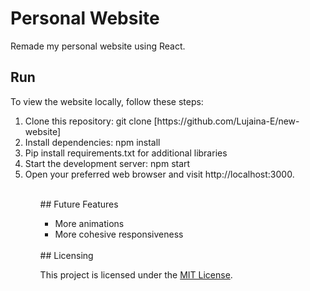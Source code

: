 # Personal Website
Remade my personal website using React.

## Run 
To view the website locally, follow these steps:
<ol>
  <li> Clone this repository: git clone [https://github.com/Lujaina-E/new-website] </li>
  <li>Install dependencies: npm install </li>
  <li>Pip install requirements.txt for additional libraries </li>
  <li>   Start the development server: npm start </li>
 <li>Open your preferred web browser and visit http://localhost:3000. </li>
<ol>
  <br>
## Future Features 
  
  <ul>
    <li> More animations</li>
    <li> More cohesive responsiveness</li>
  </ul>

 <br> 
## Licensing 

This project is licensed under the [MIT License](LICENSE).
